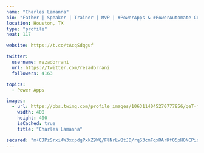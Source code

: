 ```yaml
---
name: "Charles Lamanna"
bio: "Father | Speaker | Trainer | MVP | #PowerApps & #PowerAutomate Community Super User | YouTuber Right-pointing triangle http://youtube.com/c/rezadorrani | Learn - Share - Clockwise rightwards and leftwards open circle arrows"
location: Houston, TX
type: "profile"
heat: 117

website: https://t.co/tAcqSdqguf

twitter:
  username: rezadorrani
  url: https://twitter.com/rezadorrani
  followers: 4163

topics:
  - Power Apps

images:
  - url: https://pbs.twimg.com/profile_images/1063114045270777856/qeT-jpWr_400x400.jpg
    width: 400
    height: 400
    isCached: true
    title: "Charles Lamanna"

secured: "m+CJPzSrxi4W3xcpdgPxkZ9WQ/FlNrLwBtJD/rqS3cmFqxRArKf05pH0NCPioFDEOWleuIwCFTm1vUacUdCS1tCJy/OcoUUokQkM9zCUn8Weemm2ftxOfijeS4xnwCav2xC2Ni33uJ06J8LhNTQpZVM2GC0arTx49dycgvqzUST2F0mv/J2Sx7V6NgFpIiUmy/5DaojI0IQVR8SyHL36KcXYea41iUavHTuwEL08zRb7kfjJdAmo1DF9SkMjUSUXajUWNEa23iK+VDnkQH5johu3NTTOJQz4gtynufmJUlvYloqJT3LDq3Gnh5EpC8aKo+0IDQq8oQSz9NUOM16qwz2v1x5rjNZ1NcKtcyin+CIsE+z6gPyMGLl16fnAssIDpkxJIxufcmy05ku5ByzWsUcJfmAnSyj58aI4Gn7WRwU=;/5OY8zG0464uEcroS1mTmQ=="
---
```


